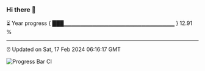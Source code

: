 ### Hi there 👋

⏳ Year progress { ███▁▁▁▁▁▁▁▁▁▁▁▁▁▁▁▁▁▁▁▁▁▁▁▁▁▁▁ } 12.91 %

---

⏰ Updated on Sat, 17 Feb 2024 06:16:17 GMT

![Progress Bar CI](https://github.com/liununu/liununu/workflows/Progress%20Bar%20CI/badge.svg)
